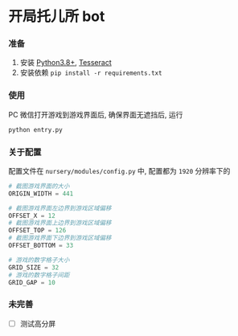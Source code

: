 # 开局托儿所 bot

### 准备

1. 安装 [Python3.8+](https://www.python.org/downloads/), [Tesseract](https://github.com/tesseract-ocr/tesseract?tab=readme-ov-file#installing-tesseract)
2. 安装依赖 `pip install -r requirements.txt`

### 使用

PC 微信打开游戏到游戏界面后, 确保界面无遮挡后, 运行

```bash
python entry.py
```

### 关于配置

配置文件在 `nursery/modules/config.py` 中, 配置都为 `1920` 分辨率下的

```python
# 截图游戏界面的大小
ORIGIN_WIDTH = 441

# 截图游戏界面左边界到游戏区域偏移
OFFSET_X = 12
# 截图游戏界面上边界到游戏区域偏移
OFFSET_TOP = 126
# 截图游戏界面下边界到游戏区域偏移
OFFSET_BOTTOM = 33

# 游戏的数字格子大小
GRID_SIZE = 32
# 游戏的数字格子间距
GRID_GAP = 10

```

### 未完善

- [ ] 测试高分屏
